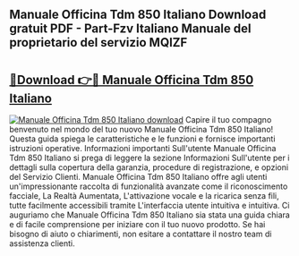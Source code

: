 ## Manuale Officina Tdm 850 Italiano Download gratuit PDF - Part-Fzv Italiano Manuale del proprietario del servizio MQIZF

# <h2><a href="http://dffk0f.blite.top/?on=Manuale+Officina+Tdm+850+Italiano">🔗Download 👉🔴 Manuale Officina Tdm 850 Italiano</a></h2>

[![Manuale Officina Tdm 850 Italiano download](https://i.imgur.com/lujVjoI.png)](http://dffk0f.blite.top/?on=Manuale+Officina+Tdm+850+Italiano)
Capire il tuo compagno benvenuto nel mondo del tuo nuovo Manuale Officina Tdm 850 Italiano! Questa guida spiega le caratteristiche e le funzioni e fornisce importanti istruzioni operative. Informazioni importanti Sull'utente Manuale Officina Tdm 850 Italiano si prega di leggere la sezione Informazioni Sull'utente per i dettagli sulla copertura della garanzia, procedure di registrazione, e opzioni del Servizio Clienti. Manuale Officina Tdm 850 Italiano offre agli utenti un'impressionante raccolta di funzionalità avanzate come il riconoscimento facciale, La Realtà Aumentata, L'attivazione vocale e la ricarica senza fili, tutte facilmente accessibili tramite L'interfaccia utente intuitiva e intuitiva. Ci auguriamo che Manuale Officina Tdm 850 Italiano sia stata una guida chiara e di facile comprensione per iniziare con il tuo nuovo prodotto. Se hai bisogno di aiuto o chiarimenti, non esitare a contattare il nostro team di assistenza clienti.

